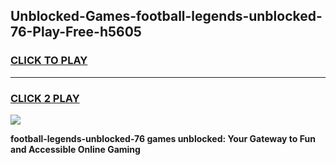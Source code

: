 
## Unblocked-Games-football-legends-unblocked-76-Play-Free-h5605
<h3>
<a href="https://premium76.site?title=football-legends-unblocked-76&ref=10A">CLICK TO PLAY</a></h3>
<hr>

<h3>
<a href="https://premium76.site?title=football-legends-unblocked-76&ref=10A">CLICK 2 PLAY</a>
  
</h3>

<a href="https://premium76.site?title=football-legends-unblocked-76&ref=10A"><img src="https://clearcache.store/games.png"></a>


**football-legends-unblocked-76 games unblocked: Your Gateway to Fun and Accessible Online Gaming**
